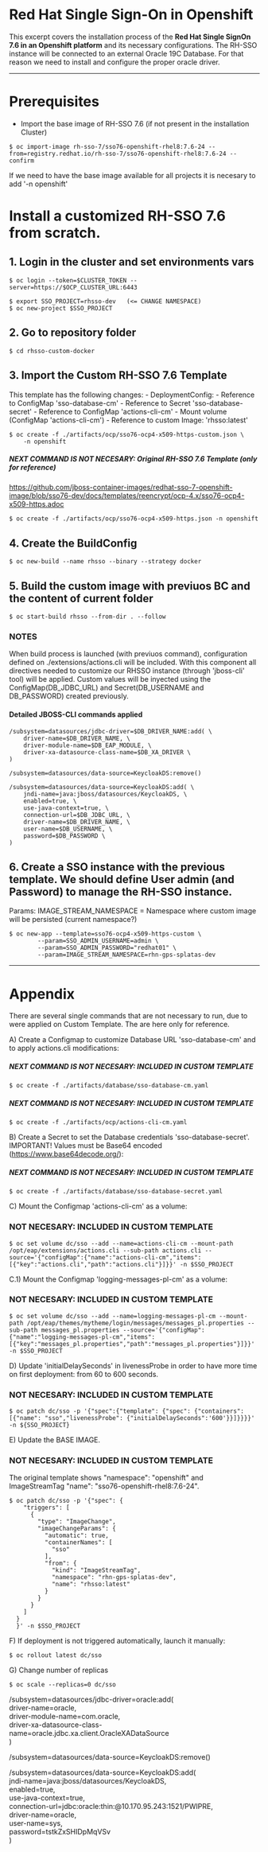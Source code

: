# Red Hat Single Sign-On in Openshift 

This excerpt covers the installation process of the **Red Hat Single SignOn 7.6 in an Openshift platform** and its necessary configurations.
The RH-SSO instance will be connected to an external Oracle 19C Database. For that reason we need to install and configure the proper oracle driver.


--------------------------------------
# Prerequisites

- Import the base image of RH-SSO 7.6 (if not present in the installation Cluster)
```
$ oc import-image rh-sso-7/sso76-openshift-rhel8:7.6-24 --from=registry.redhat.io/rh-sso-7/sso76-openshift-rhel8:7.6-24 --confirm
```

If we need to have the base image available for all projects it is necesary to add '-n openshift'


# Install a customized RH-SSO 7.6 from scratch.

## 1. Login in the cluster and set environments vars

```
$ oc login --token=$CLUSTER_TOKEN --server=https://$OCP_CLUSTER_URL:6443
```

```
$ export SSO_PROJECT=rhsso-dev   (<= CHANGE NAMESPACE)
$ oc new-project $SSO_PROJECT
```

## 2. Go to repository folder
```
$ cd rhsso-custom-docker
```

## 3. Import the Custom RH-SSO 7.6 Template
  This template has the following changes:
    - DeploymentConfig: 
        - Reference to ConfigMap 'sso-database-cm'
        - Reference to Secret 'sso-database-secret'
        - Reference to ConfigMap 'actions-cli-cm'
        - Mount volume (ConfigMap 'actions-cli-cm')
        - Reference to custom Image: 'rhsso:latest'

```
$ oc create -f ./artifacts/ocp/sso76-ocp4-x509-https-custom.json \
    -n openshift
```

  ##### NEXT COMMAND IS NOT NECESARY: Original RH-SSO 7.6  Template (only for reference) 
  https://github.com/jboss-container-images/redhat-sso-7-openshift-image/blob/sso76-dev/docs/templates/reencrypt/ocp-4.x/sso76-ocp4-x509-https.adoc
      
  ```
  $ oc create -f ./artifacts/ocp/sso76-ocp4-x509-https.json -n openshift
  ```

## 4. Create the BuildConfig
```
$ oc new-build --name rhsso --binary --strategy docker
```

## 5. Build the custom image with previuos BC and the content of current folder
```
$ oc start-build rhsso --from-dir . --follow
```

### NOTES 
When build process is launched (with previuos command), configuration defined on ./extensions/actions.cli will be included.
With this component all directives needed to customize our RHSSO instance (through 'jboss-cli' tool) will be applied. 
Custom values will be inyected using the ConfigMap(DB_JDBC_URL) and Secret(DB_USERNAME and DB_PASSWORD) created previously.


#### Detailed JBOSS-CLI commands applied
```
/subsystem=datasources/jdbc-driver=$DB_DRIVER_NAME:add( \
    driver-name=$DB_DRIVER_NAME, \
    driver-module-name=$DB_EAP_MODULE, \
    driver-xa-datasource-class-name=$DB_XA_DRIVER \
)

/subsystem=datasources/data-source=KeycloakDS:remove()
 
/subsystem=datasources/data-source=KeycloakDS:add( \
    jndi-name=java:jboss/datasources/KeycloakDS, \
    enabled=true, \
    use-java-context=true, \
    connection-url=$DB_JDBC_URL, \
    driver-name=$DB_DRIVER_NAME, \
    user-name=$DB_USERNAME, \
    password=$DB_PASSWORD \
)
```

## 6. Create a SSO instance with the previous template. We should define User admin (and Password) to manage the RH-SSO instance.

Params:
  IMAGE_STREAM_NAMESPACE = Namespace where custom image will be persisted (current namespace?)

  ```
  $ oc new-app --template=sso76-ocp4-x509-https-custom \
          --param=SSO_ADMIN_USERNAME=admin \
          --param=SSO_ADMIN_PASSWORD="redhat01" \
          --param=IMAGE_STREAM_NAMESPACE=rhn-gps-splatas-dev
  ```


---

# Appendix

There are several single commands that are not necessary to run, due to were applied on Custom Template.
The are here only for reference.

A) Create a Configmap to customize Database URL 'sso-database-cm' and to apply actions.cli modifications:

  ##### NEXT COMMAND IS NOT NECESARY: INCLUDED IN CUSTOM TEMPLATE
  ```
  $ oc create -f ./artifacts/database/sso-database-cm.yaml
  ```

  ##### NEXT COMMAND IS NOT NECESARY: INCLUDED IN CUSTOM TEMPLATE
  ```
  $ oc create -f ./artifacts/ocp/actions-cli-cm.yaml 
  ```

B) Create a Secret to set the Database credentials 'sso-database-secret'.
   IMPORTANT!
   Values must be Base64 encoded (https://www.base64decode.org/): 
  
  ##### NEXT COMMAND IS NOT NECESARY: INCLUDED IN CUSTOM TEMPLATE
  ```
  $ oc create -f ./artifacts/database/sso-database-secret.yaml
  ```

C) Mount the Configmap 'actions-cli-cm' as a volume:

  ###  NOT NECESARY: INCLUDED IN CUSTOM TEMPLATE
  ```
  $ oc set volume dc/sso --add --name=actions-cli-cm --mount-path /opt/eap/extensions/actions.cli --sub-path actions.cli --source='{"configMap":{"name":"actions-cli-cm","items":[{"key":"actions.cli","path":"actions.cli"}]}}' -n $SSO_PROJECT
  ```


  C.1) Mount the Configmap 'logging-messages-pl-cm' as a volume:

  ###  NOT NECESARY: INCLUDED IN CUSTOM TEMPLATE

  ```
  $ oc set volume dc/sso --add --name=logging-messages-pl-cm --mount-path /opt/eap/themes/mytheme/login/messages/messages_pl.properties --sub-path messages_pl.properties --source='{"configMap":{"name":"logging-messages-pl-cm","items":[{"key":"messages_pl.properties","path":"messages_pl.properties"}]}}' -n $SSO_PROJECT
  ```

D) Update 'initialDelaySeconds' in livenessProbe in order to have more time on first deployment: from 60 to 600 seconds.

  ###  NOT NECESARY: INCLUDED IN CUSTOM TEMPLATE
  ```
  $ oc patch dc/sso -p '{"spec":{"template": {"spec": {"containers":[{"name": "sso","livenessProbe": {"initialDelaySeconds":'600'}}]}}}}' -n ${SSO_PROJECT}
  ```

E) Update the BASE IMAGE.

  ###  NOT NECESARY: INCLUDED IN CUSTOM TEMPLATE 
  The original template shows "namespace": "openshift" and ImageStreamTag "name": "sso76-openshift-rhel8:7.6-24".
  ```
  $ oc patch dc/sso -p '{"spec": {
      "triggers": [
        {
          "type": "ImageChange",
          "imageChangeParams": {
            "automatic": true,
            "containerNames": [
              "sso"
            ],
            "from": {
              "kind": "ImageStreamTag",
              "namespace": "rhn-gps-splatas-dev",
              "name": "rhsso:latest"
            }
          }
        }
      ]
    }
    }' -n $SSO_PROJECT
  ```

F) If deployment is not triggered automatically, launch it manually:
```
$ oc rollout latest dc/sso
```

G) Change number of replicas
```
$ oc scale --replicas=0 dc/sso
```




/subsystem=datasources/jdbc-driver=oracle:add( \
    driver-name=oracle, \
    driver-module-name=com.oracle, \
    driver-xa-datasource-class-name=oracle.jdbc.xa.client.OracleXADataSource \
)

/subsystem=datasources/data-source=KeycloakDS:remove()

 
/subsystem=datasources/data-source=KeycloakDS:add( \
    jndi-name=java:jboss/datasources/KeycloakDS, \
    enabled=true, \
    use-java-context=true, \
    connection-url=jdbc:oracle:thin:@10.170.95.243:1521/PWIPRE, \
    driver-name=oracle, \
    user-name=sys, \
    password=tstkZxSHIDpMqVSv \
)
